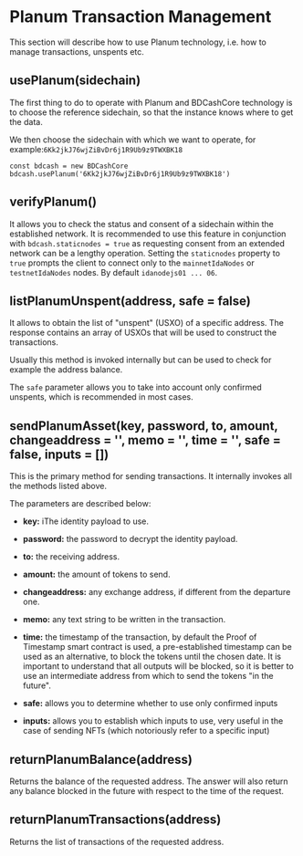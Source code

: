 # Planum Transaction Management

This section will describe how to use Planum technology, i.e. how to manage transactions, unspents etc.

## usePlanum(sidechain)

The first thing to do to operate with Planum and BDCashCore technology is to choose the reference sidechain, so that the instance knows where to get the data.

We then choose the sidechain with which we want to operate, for example:`6Kk2jkJ76wjZiBvDr6j1R9Ub9z9TWXBK18`

```
const bdcash = new BDCashCore
bdcash.usePlanum('6Kk2jkJ76wjZiBvDr6j1R9Ub9z9TWXBK18')
```

## verifyPlanum()

It allows you to check the status and consent of a sidechain within the established network. It is recommended to use this feature in conjunction with `bdcash.staticnodes = true` as requesting consent from an extended network can be a lengthy operation. Setting the `staticnodes` property to` true` prompts the client to connect only to the `mainnetIdaNodes` or` testnetIdaNodes` nodes. By default `idanodejs01 ... 06`.

## listPlanumUnspent(address, safe = false)

It allows to obtain the list of "unspent" (USXO) of a specific address. The response contains an array of USXOs that will be used to construct the transactions.

Usually this method is invoked internally but can be used to check for example the address balance.

The `safe` parameter allows you to take into account only confirmed unspents, which is recommended in most cases.

## sendPlanumAsset(key, password, to, amount, changeaddress = '', memo = '', time = '', safe = false, inputs = [])

This is the primary method for sending transactions. It internally invokes all the methods listed above.

The parameters are described below:

-   **key:** iThe identity payload to use.

-   **password:** the password to decrypt the identity payload.
        
-   **to:** the receiving address.
    
-   **amount:** the amount of tokens to send.

-   **changeaddress:** any exchange address, if different from the departure one.
    
-   **memo:** any text string to be written in the transaction.
    
-   **time:** the timestamp of the transaction, by default the Proof of Timestamp smart contract is used, a pre-established timestamp can be used as an alternative, to block the tokens until the chosen date. It is important to understand that all outputs will be blocked, so it is better to use an intermediate address from which to send the tokens "in the future".
    
-   **safe:** allows you to determine whether to use only confirmed inputs

-   **inputs:** allows you to establish which inputs to use, very useful in the case of sending NFTs (which notoriously refer to a specific input)
    

## returnPlanumBalance(address)

Returns the balance of the requested address. The answer will also return any balance blocked in the future with respect to the time of the request.

## returnPlanumTransactions(address)

Returns the list of transactions of the requested address.